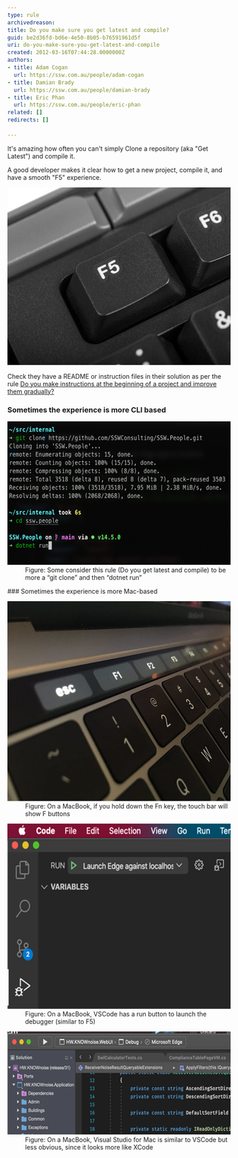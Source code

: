 ```yaml
---
type: rule
archivedreason: 
title: Do you make sure you get latest and compile?
guid: be2d36fd-bd6e-4e50-8b05-b76591961d5f
uri: do-you-make-sure-you-get-latest-and-compile
created: 2012-03-16T07:44:28.0000000Z
authors:
- title: Adam Cogan
  url: https://ssw.com.au/people/adam-cogan
- title: Damian Brady
  url: https://ssw.com.au/people/damian-brady
- title: Eric Phan
  url: https://ssw.com.au/people/eric-phan
related: []
redirects: []

---
```


It's amazing how often you can't simply Clone a repository (aka "Get Latest") and compile it.

A good developer makes it clear how to get a new project, compile it, and have a smooth "F5" experience.
<dl class="image"><dt><img src="f5-key.jpg" alt="f5-key.jpg" style="width:600px;height:400px;"></dt></dl>
<!--endintro-->

Check they have a README or instruction files in their solution as per the rule [Do you make instructions at the beginning of a project and improve them gradually?](/DoYouMakeInstructions)

### Sometimes the experience is more CLI based

<dl class="image"><dt><img src="dotnet-run.png" alt="dotnet-run.png" style="width:600px;height:323px;"></dt><dd>Figure: Some consider this rule (Do you get latest and compile) to be more a “git clone” and then “dotnet run” </dd></dl>
### Sometimes the experience is more Mac-based

<dl class="image"><dt><img src="mac-f5-key.jpg" alt="mac-f5-key.jpg" style="width:600px;height:450px;"></dt><dd>Figure: On a MacBook, if you hold down the Fn key, the touch bar will show F buttons</dd></dl><dl class="image"><dt><img src="macbook-vscode-run-button.png" alt="macbook-vscode-run-button.png" style="width:600px;height:417px;"></dt><dd>Figure: On a MacBook, VSCode has a run button to launch the debugger (similar to F5)</dd></dl><dl class="image"><dt><img src="macbook-visualstudio-run-button.png" alt="macbook-visualstudio-run-button.png" style="width:600px;height:232px;"></dt><dd>Figure: On a MacBook, Visual Studio for Mac is similar to VSCode but less obvious, since it looks more like XCode</dd>
</dl>
